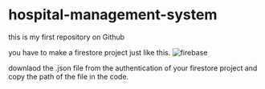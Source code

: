 # hospital-management-system
this is my first repository on Github
 
you have to make a firestore project just like this. 
![firebase](https://user-images.githubusercontent.com/58076099/69428691-d8de8900-0d57-11ea-9aa3-e872cd862015.PNG)


downlaod the .json file from the authentication of your firestore project and copy the path of the file in the code.


